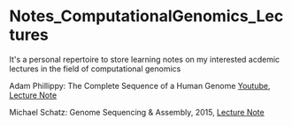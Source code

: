 # Notes_ComputationalGenomics_Lectures

It's a personal repertoire to store learning notes on my interested acdemic lectures in the field of computational genomics

Adam Phillippy: The Complete Sequence of a Human Genome [Youtube](https://www.youtube.com/watch?v=eMAibJIH1xs), [Lecture Note](./lecture_note/AdamPhillippy_T2T_complete_human_genome.md)

Michael Schatz: Genome Sequencing & Assembly, 2015, [Lecture Note](./lecture_note/MichaelSchatz_Genome_Sequencing_Assembly.md)
